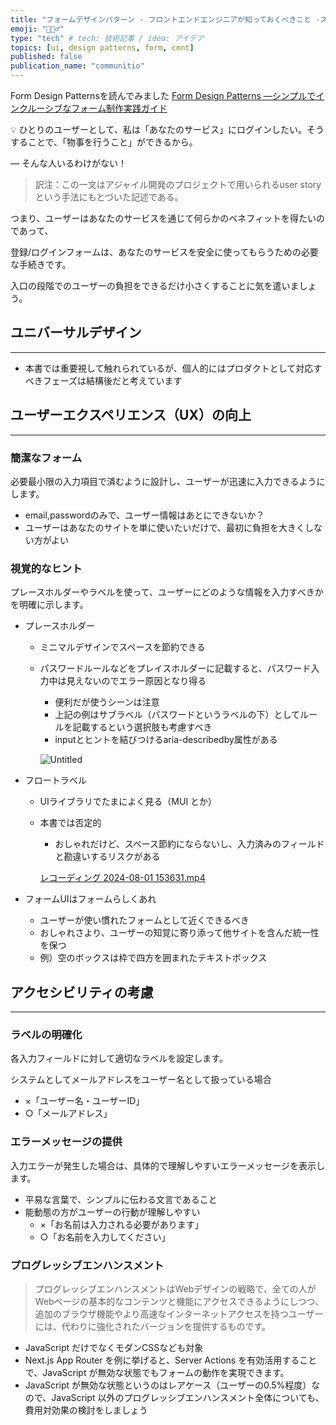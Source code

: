 ```yaml
---
title: "フォームデザインパターン - フロントエンドエンジニアが知っておくべきこと -ストーリーポイントとは何なのか"
emoji: "🤵🏻‍♂️"
type: "tech" # tech: 技術記事 / idea: アイデア
topics: [ui, design patterns, form, cmnt]
published: false
publication_name: "communitio"
---
```



Form Design Patternsを読んでみました
[Form Design Patterns ―シンプルでインクルーシブなフォーム制作実践ガイド](https://www.amazon.co.jp/dp/4862464513)

<aside>
💡 ひとりのユーザーとして、私は「あなたのサービス」にログインしたい。そうすることで、「物事を行うこと」ができるから。

— そんな人いるわけがない！

</aside>

> 訳注：この一文はアジャイル開発のプロジェクトで用いられるuser storyという手法にもとづいた記述である。
> 

つまり、ユーザーはあなたのサービスを通じて何らかのベネフィットを得たいのであって、

登録/ログインフォームは、あなたのサービスを安全に使ってもらうための必要な手続きです。

入口の段階でのユーザーの負担をできるだけ小さくすることに気を遣いましょう。

## ユニバーサルデザイン

---

- 本書では重要視して触れられているが、個人的にはプロダクトとして対応すべきフェーズは結構後だと考えています

## ユーザーエクスペリエンス（UX）の向上

---

### **簡潔なフォーム**

必要最小限の入力項目で済むように設計し、ユーザーが迅速に入力できるようにします。

- email,passwordのみで、ユーザー情報はあとにできないか？
- ユーザーはあなたのサイトを単に使いたいだけで、最初に負担を大きくしない方がよい

### **視覚的なヒント**

プレースホルダーやラベルを使って、ユーザーにどのような情報を入力すべきかを明確に示します。

- プレースホルダー
    - ミニマルデザインでスペースを節約できる
    - パスワードルールなどをプレイスホルダーに記載すると、パスワード入力中は見えないのでエラー原因となり得る
        - 便利だが使うシーンは注意
        - 上記の例はサブラベル（パスワードというラベルの下）としてルールを記載するという選択肢も考慮すべき
        - inputとヒントを結びつけるaria-describedby属性がある
        
        ![Untitled](https://prod-files-secure.s3.us-west-2.amazonaws.com/c6685822-ac42-41ed-ac0c-483485112e2b/24ec9335-f514-424f-945e-fcf75101c699/Untitled.png)
        
- フロートラベル
    - UIライブラリでたまによく見る（MUI とか）
    - 本書では否定的
        - おしゃれだけど、スペース節約にならないし、入力済みのフィールドと勘違いするリスクがある
        
        [レコーディング 2024-08-01 153631.mp4](https://prod-files-secure.s3.us-west-2.amazonaws.com/c6685822-ac42-41ed-ac0c-483485112e2b/e2fce59e-89dc-4b48-9f7a-18a9242cb0e8/%E3%83%AC%E3%82%B3%E3%83%BC%E3%83%87%E3%82%A3%E3%83%B3%E3%82%B0_2024-08-01_153631.mp4)
        
- フォームUIはフォームらしくあれ
    - ユーザーが使い慣れたフォームとして近くできるべき
    - おしゃれさより、ユーザーの知覚に寄り添って他サイトを含んだ統一性を保つ
    - 例）空のボックスは枠で四方を囲まれたテキストボックス

## アクセシビリティの考慮

---

### **ラベルの明確化**

各入力フィールドに対して適切なラベルを設定します。

システムとしてメールアドレスをユーザー名として扱っている場合

- ×「ユーザー名・ユーザーID」
- ○「メールアドレス」

### **エラーメッセージの提供**

入力エラーが発生した場合は、具体的で理解しやすいエラーメッセージを表示します。

- 平易な言葉で、シンプルに伝わる文言であること
- 能動態の方がユーザーの行動が理解しやすい
    - ×「お名前は入力される必要があります」
    - ○「お名前を入力してください」

### **プログレッシブエンハンスメント**

> プログレッシブエンハンスメントはWebデザインの戦略で、全ての人がWebページの基本的なコンテンツと機能にアクセスできるようにしつつ、追加のブラウザ機能やより高速なインターネットアクセスを持つユーザーには、代わりに強化されたバージョンを提供するものです。
> 
- JavaScript だけでなくモダンCSSなども対象
- Next.js App Router を例に挙げると、Server Actions を有効活用することで、JavaScript が無効な状態でもフォームの動作を実現できます。
- JavaScript が無効な状態というのはレアケース（ユーザーの0.5%程度）なので、JavaScript 以外のプログレッシブエンハンスメント全体についても、費用対効果の検討をしましょう